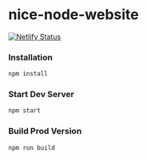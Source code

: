 # nice-node-website

[![Netlify Status](https://api.netlify.com/api/v1/badges/e59d72a5-3268-49cb-bca2-bbbfdc222d71/deploy-status)](https://app.netlify.com/sites/gregarious-sunshine-06646f/deploys)

### Installation

```sh
npm install
```

### Start Dev Server

```sh
npm start
```

### Build Prod Version

```sh
npm run build
```

